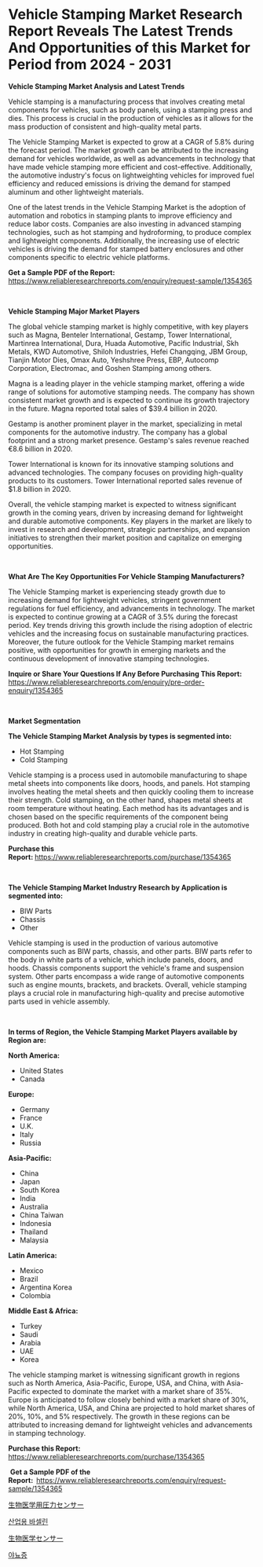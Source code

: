 <p><h1>Vehicle Stamping Market Research Report Reveals The Latest Trends And Opportunities of this Market for Period from 2024 - 2031</h1></p><p><strong>Vehicle Stamping Market Analysis and Latest Trends</strong></p>
<p><p>Vehicle stamping is a manufacturing process that involves creating metal components for vehicles, such as body panels, using a stamping press and dies. This process is crucial in the production of vehicles as it allows for the mass production of consistent and high-quality metal parts.</p><p>The Vehicle Stamping Market is expected to grow at a CAGR of 5.8% during the forecast period. The market growth can be attributed to the increasing demand for vehicles worldwide, as well as advancements in technology that have made vehicle stamping more efficient and cost-effective. Additionally, the automotive industry's focus on lightweighting vehicles for improved fuel efficiency and reduced emissions is driving the demand for stamped aluminum and other lightweight materials.</p><p>One of the latest trends in the Vehicle Stamping Market is the adoption of automation and robotics in stamping plants to improve efficiency and reduce labor costs. Companies are also investing in advanced stamping technologies, such as hot stamping and hydroforming, to produce complex and lightweight components. Additionally, the increasing use of electric vehicles is driving the demand for stamped battery enclosures and other components specific to electric vehicle platforms.</p></p>
<p><strong>Get a Sample PDF of the Report:&nbsp;</strong> <a href="https://www.reliableresearchreports.com/enquiry/request-sample/1354365">https://www.reliableresearchreports.com/enquiry/request-sample/1354365</a></p>
<p>&nbsp;</p>
<p><strong>Vehicle Stamping Major Market Players</strong></p>
<p><p>The global vehicle stamping market is highly competitive, with key players such as Magna, Benteler International, Gestamp, Tower International, Martinrea International, Dura, Huada Automotive, Pacific Industrial, Skh Metals, KWD Automotive, Shiloh Industries, Hefei Changqing, JBM Group, Tianjin Motor Dies, Omax Auto, Yeshshree Press, EBP, Autocomp Corporation, Electromac, and Goshen Stamping among others.</p><p>Magna is a leading player in the vehicle stamping market, offering a wide range of solutions for automotive stamping needs. The company has shown consistent market growth and is expected to continue its growth trajectory in the future. Magna reported total sales of $39.4 billion in 2020.</p><p>Gestamp is another prominent player in the market, specializing in metal components for the automotive industry. The company has a global footprint and a strong market presence. Gestamp's sales revenue reached €8.6 billion in 2020.</p><p>Tower International is known for its innovative stamping solutions and advanced technologies. The company focuses on providing high-quality products to its customers. Tower International reported sales revenue of $1.8 billion in 2020.</p><p>Overall, the vehicle stamping market is expected to witness significant growth in the coming years, driven by increasing demand for lightweight and durable automotive components. Key players in the market are likely to invest in research and development, strategic partnerships, and expansion initiatives to strengthen their market position and capitalize on emerging opportunities.</p></p>
<p>&nbsp;</p>
<p><strong>What Are The Key Opportunities For Vehicle Stamping Manufacturers?</strong></p>
<p><p>The Vehicle Stamping market is experiencing steady growth due to increasing demand for lightweight vehicles, stringent government regulations for fuel efficiency, and advancements in technology. The market is expected to continue growing at a CAGR of 3.5% during the forecast period. Key trends driving this growth include the rising adoption of electric vehicles and the increasing focus on sustainable manufacturing practices. Moreover, the future outlook for the Vehicle Stamping market remains positive, with opportunities for growth in emerging markets and the continuous development of innovative stamping technologies.</p></p>
<p><strong>Inquire or Share Your Questions If Any Before Purchasing This Report:</strong> <a href="https://www.reliableresearchreports.com/enquiry/pre-order-enquiry/1354365">https://www.reliableresearchreports.com/enquiry/pre-order-enquiry/1354365</a></p>
<p>&nbsp;</p>
<p><strong>Market Segmentation</strong></p>
<p><strong>The Vehicle Stamping Market Analysis by types is segmented into:</strong></p>
<p><ul><li>Hot Stamping</li><li>Cold Stamping</li></ul></p>
<p><p>Vehicle stamping is a process used in automobile manufacturing to shape metal sheets into components like doors, hoods, and panels. Hot stamping involves heating the metal sheets and then quickly cooling them to increase their strength. Cold stamping, on the other hand, shapes metal sheets at room temperature without heating. Each method has its advantages and is chosen based on the specific requirements of the component being produced. Both hot and cold stamping play a crucial role in the automotive industry in creating high-quality and durable vehicle parts.</p></p>
<p><strong>Purchase this Report:&nbsp;</strong><a href="https://www.reliableresearchreports.com/purchase/1354365">https://www.reliableresearchreports.com/purchase/1354365</a></p>
<p>&nbsp;</p>
<p><strong>The Vehicle Stamping Market Industry Research by Application is segmented into:</strong></p>
<p><ul><li>BIW Parts</li><li>Chassis</li><li>Other</li></ul></p>
<p><p>Vehicle stamping is used in the production of various automotive components such as BIW parts, chassis, and other parts. BIW parts refer to the body in white parts of a vehicle, which include panels, doors, and hoods. Chassis components support the vehicle's frame and suspension system. Other parts encompass a wide range of automotive components such as engine mounts, brackets, and brackets. Overall, vehicle stamping plays a crucial role in manufacturing high-quality and precise automotive parts used in vehicle assembly.</p></p>
<p>&nbsp;</p>
<p><strong>In terms of Region, the Vehicle Stamping Market Players available by Region are:</strong></p>
<p>
    <p> <strong> North America: </strong>
        <ul>
            <li>United States</li>
            <li>Canada</li>
        </ul>
        </p> 
    <p> <strong> Europe: </strong>
        <ul>
            <li>Germany</li>
            <li>France</li>
            <li>U.K.</li>
            <li>Italy</li>
            <li>Russia</li>
        </ul>
        </p> 
    <p> <strong> Asia-Pacific: </strong>
        <ul>
            <li>China</li>
            <li>Japan</li>
            <li>South Korea</li>
            <li>India</li>
            <li>Australia</li>
            <li>China Taiwan</li>
            <li>Indonesia</li>
            <li>Thailand</li>
            <li>Malaysia</li>
        </ul>
        </p> 
    <p> <strong> Latin America: </strong>
        <ul>
            <li>Mexico</li>
            <li>Brazil</li>
            <li>Argentina Korea</li>
            <li>Colombia</li>
        </ul>
        </p> 
    <p> <strong> Middle East & Africa: </strong>
        <ul>
            <li>Turkey</li>
            <li>Saudi</li>
            <li>Arabia</li>
            <li>UAE</li>
            <li>Korea</li>
        </ul>
    </p>
    </p>
<p><p>The vehicle stamping market is witnessing significant growth in regions such as North America, Asia-Pacific, Europe, USA, and China, with Asia-Pacific expected to dominate the market with a market share of 35%. Europe is anticipated to follow closely behind with a market share of 30%, while North America, USA, and China are projected to hold market shares of 20%, 10%, and 5% respectively. The growth in these regions can be attributed to increasing demand for lightweight vehicles and advancements in stamping technology.</p></p>
<p><strong>Purchase this Report: </strong><a href="https://www.reliableresearchreports.com/purchase/1354365">https://www.reliableresearchreports.com/purchase/1354365</a></p>
<p>&nbsp;<strong>Get a Sample PDF of the Report:&nbsp;&nbsp;</strong><a href="https://www.reliableresearchreports.com/enquiry/request-sample/1354365">https://www.reliableresearchreports.com/enquiry/request-sample/1354365</a></p>
<p><strong></strong></p>
<p><p><a href="https://medium.com/@tyreekgoodwin/%E3%83%90%E3%82%A4%E3%82%AA%E3%83%A1%E3%83%87%E3%82%A3%E3%82%AB%E3%83%AB%E5%9C%A7%E5%8A%9B%E3%82%BB%E3%83%B3%E3%82%B5%E3%83%BC%E5%B8%82%E5%A0%B4-2031%E5%B9%B4%E3%81%BE%E3%81%A7%E3%81%AE%E5%8B%95%E5%90%91-%E4%BA%88%E6%B8%AC-%E7%AB%B6%E4%BA%89%E5%88%86%E6%9E%90-e1ae8f70afb2">生物医学用圧力センサー</a></p><p><a href="https://medium.com/@mamdouh_alnadi/%EC%82%B0%EC%97%85%EC%9A%A9-%EB%B0%94%EC%8A%A4%EB%A6%B0-%EC%8B%9C%EC%9E%A5-%EB%B6%84%EC%84%9D-%EC%84%B8%EA%B3%84-%EC%82%B0%EC%97%85-%EC%A0%84%EB%A7%9D-%EB%B0%8F-%EC%98%88%EC%B8%A1-2024%EB%85%84%EB%B6%80%ED%84%B0-2031%EB%85%84%EA%B9%8C%EC%A7%80-662daff1f017">산업용 바셀린</a></p><p><a href="https://medium.com/@tyreekgoodwin/%E3%83%90%E3%82%A4%E3%82%AA%E3%83%A1%E3%83%87%E3%82%A3%E3%82%AB%E3%83%AB%E3%82%BB%E3%83%B3%E3%82%B5%E3%83%BC%E5%B8%82%E5%A0%B4-%E7%AB%B6%E4%BA%89%E5%88%86%E6%9E%90-%E5%B8%82%E5%A0%B4%E5%8B%95%E5%90%91-2031%E5%B9%B4%E3%81%BE%E3%81%A7%E3%81%AE%E4%BA%88%E6%B8%AC-3623d76b1967">生物医学センサー</a></p><p><a href="https://medium.com/@mafoqypwlkfg6/%EB%85%B9%EC%B2%9C%EC%A6%9D-%EC%8B%9C%EC%9E%A5-%EB%8F%99%ED%96%A5-%EB%B0%8F-%EA%B8%B0%EA%B0%84-2024-2031%EC%97%90-%EB%8C%80%ED%95%9C-%EC%8B%9C%EC%9E%A5-%EB%B6%84%EC%84%9D-%EC%98%88%EC%B8%A1-5ba46f801e62">야뇨증</a></p></p>